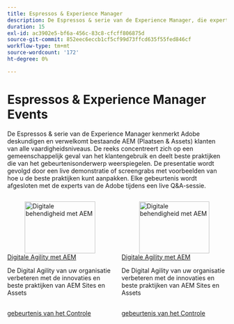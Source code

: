 ```yaml
---
title: Espressos & Experience Manager
description: De Espressos & serie van de Experience Manager, die experts van de Adobe, biedt AEM (Plaatsen & Assets) klanten van alle vaardigheidsniveaus inzicht in gemeenschappelijke gebruiksgevallen, beste praktijken, levende demonstraties, aan en eindigt met een zitting Q&A.
duration: 15
exl-id: ac3902e5-bf6a-456c-83c8-cfcff806875d
source-git-commit: 852eec6eccb1cf5cf99d73ffcd635f55fed846cf
workflow-type: tm+mt
source-wordcount: '172'
ht-degree: 0%

---
```


# Espressos &amp; Experience Manager Events

De Espressos &amp; serie van de Experience Manager kenmerkt Adobe deskundigen en verwelkomt bestaande AEM (Plaatsen &amp; Assets) klanten van alle vaardigheidsniveaus. De reeks concentreert zich op een gemeenschappelijk geval van het klantengebruik en deelt beste praktijken die van het gebeurtenisonderwerp weerspiegelen. De presentatie wordt gevolgd door een live demonstratie of screengrabs met voorbeelden van hoe u de beste praktijken kunt aanpakken. Elke gebeurtenis wordt afgesloten met de experts van de Adobe tijdens een live Q&amp;A-sessie.

<!-- CARDS

{cta  = Watch event}

* 2025/digital-agility.md
* 2025/digital-agility.md

-->
<!-- START CARDS HTML - DO NOT MODIFY BY HAND -->
<div class="columns">
    <div class="column is-half-tablet is-half-desktop is-one-third-widescreen" aria-label="Digital Agility with AEM">
        <div class="card" style="height: 100%; display: flex; flex-direction: column; height: 100%;">
            <div class="card-image">
                <figure class="image x-is-16by9">
                    <a href="2025/digital-agility.md" title="Digitale behendigheid met AEM" target="_blank" rel="referrer">
                        <img class="is-bordered-r-small" src="https://video.tv.adobe.com/v/3443026/?format=jpeg&nocache=1737766165322" alt="Digitale behendigheid met AEM"
                             style="width: 100%; aspect-ratio: 16 / 9; object-fit: cover; overflow: hidden; display: block; margin: auto;">
                    </a>
                </figure>
            </div>
            <div class="card-content is-padded-small" style="display: flex; flex-direction: column; flex-grow: 1; justify-content: space-between;">
                <div class="top-card-content">
                    <p class="headline is-size-6 has-text-weight-bold">
                        <a href="2025/digital-agility.md" target="_blank" rel="referrer" title="Digitale behendigheid met AEM"> Digitale Agility met AEM </a>
                    </p>
                    <p class="is-size-6">De Digital Agility van uw organisatie verbeteren met de innovaties en beste praktijken van AEM Sites en Assets</p>
                </div>
                <a href="2025/digital-agility.md" target="_blank" rel="referrer" class="spectrum-Button spectrum-Button--outline spectrum-Button--primary spectrum-Button--sizeM" style="align-self: flex-start; margin-top: 1rem;">
                    <span class="spectrum-Button-label has-no-wrap has-text-weight-bold"> gebeurtenis van het Controle </span>
                </a>
            </div>
        </div>
    </div>
    <div class="column is-half-tablet is-half-desktop is-one-third-widescreen" aria-label="Digital Agility with AEM">
        <div class="card" style="height: 100%; display: flex; flex-direction: column; height: 100%;">
            <div class="card-image">
                <figure class="image x-is-16by9">
                    <a href="2025/digital-agility.md" title="Digitale behendigheid met AEM" target="_blank" rel="referrer">
                        <img class="is-bordered-r-small" src="https://video.tv.adobe.com/v/3443026/?format=jpeg&nocache=1737766165308" alt="Digitale behendigheid met AEM"
                             style="width: 100%; aspect-ratio: 16 / 9; object-fit: cover; overflow: hidden; display: block; margin: auto;">
                    </a>
                </figure>
            </div>
            <div class="card-content is-padded-small" style="display: flex; flex-direction: column; flex-grow: 1; justify-content: space-between;">
                <div class="top-card-content">
                    <p class="headline is-size-6 has-text-weight-bold">
                        <a href="2025/digital-agility.md" target="_blank" rel="referrer" title="Digitale behendigheid met AEM"> Digitale Agility met AEM </a>
                    </p>
                    <p class="is-size-6">De Digital Agility van uw organisatie verbeteren met de innovaties en beste praktijken van AEM Sites en Assets</p>
                </div>
                <a href="2025/digital-agility.md" target="_blank" rel="referrer" class="spectrum-Button spectrum-Button--outline spectrum-Button--primary spectrum-Button--sizeM" style="align-self: flex-start; margin-top: 1rem;">
                    <span class="spectrum-Button-label has-no-wrap has-text-weight-bold"> gebeurtenis van het Controle </span>
                </a>
            </div>
        </div>
    </div>
</div>
<!-- END CARDS HTML - DO NOT MODIFY BY HAND -->
